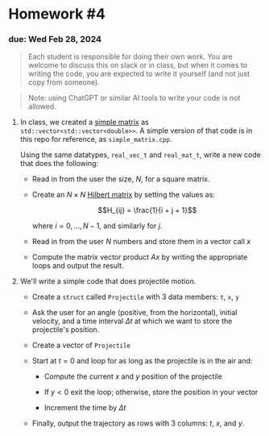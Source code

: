 # Homework #4

### due: Wed Feb 28, 2024

> Each student is responsible for doing their own work.  You are welcome to
> discuss this on slack or in class, but when it comes to writing the code,
> you are expected to write it yourself (and not just copy from someone).

> Note: using ChatGPT or similar AI tools to write your code is not allowed.

1. In class, we created a [simple matrix](https://zingale.github.io/phy504/cxx-matrix-example.html)
   as `std::vector<std::vector<double>>`.  A simple version of that code
   is in this repo for reference, as `simple_matrix.cpp`.

   Using the same datatypes, `real_vec_t` and `real_mat_t`, write a new code
   that does the following:

   * Read in from the user the size, $N$, for a square matrix.

   * Create an $N \times N$ [Hilbert matrix](https://en.wikipedia.org/wiki/Hilbert_matrix)
     by setting the values as:

     $$H_{ij} = \frac{1}{i + j + 1}$$

     where $i = 0, \ldots, N-1$, and similarly for $j$.

   * Read in from the user $N$ numbers and store them in a vector call $x$

   * Compute the matrix vector product $A x$ by writing the appropriate loops
     and output the result.

2. We'll write a simple code that does projectile motion.

   * Create a `struct` called `Projectile` with 3 data members: `t`, `x`, `y`

   * Ask the user for an angle (positive, from the horizontal),
     initial velocity, and a time interval $\Delta t$ at which we want
     to store the projectile's position.

   * Create a vector of `Projectile`

   * Start at $t = 0$ and loop for as long as the projectile is in the air and:

     * Compute the current $x$ and $y$ position of the projectile

     * If $y < 0$ exit the loop; otherwise, store the position in your vector

     * Increment the time by $\Delta t$

   * Finally, output the trajectory as rows with 3 columns: $t$, $x$, and $y$.

